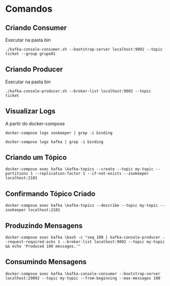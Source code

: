 # Comandos

## Criando Consumer

Executar na pasta bin

```
./kafka-console-consumer.sh --bootstrap-server localhost:9092 --topic ticket --group grupo01
```

## Criando Producer

Executar na pasta bin

```
./kafka-console-producer.sh --broker-list localhost:9092 --topic ticket
```

## Visualizar Logs

A partir do docker-compose

```
docker-compose logs zookeeper | grep -i binding
```

```
docker-compose logs kafka | grep -i binding
```

## Criando um Tópico

```
docker-compose exec kafka \kafka-topics --create --topic my-topic --partitions 1 --replication-factor 1 --if-not-exists --zookeeper localhost:2181
```

## Confirmando Tópico Criado

```
docker-compose exec kafka \kafka-topics --describe --topic my-topic --zookeeper localhost:2181
```

## Produzindo Mensagens

```
docker-compose exec kafka \bash -c "seq 100 | kafka-console-producer --request-required-acks 1 --broker-list localhost:9092 --topic my-topic && echo 'Produced 100 messages.'"
```

## Consumindo Mensagens

```
docker-compose exec kafka \kafka-console-consumer --bootstrap-server localhost:29092 --topic my-topic --from-beginning --max-messages 100
```
